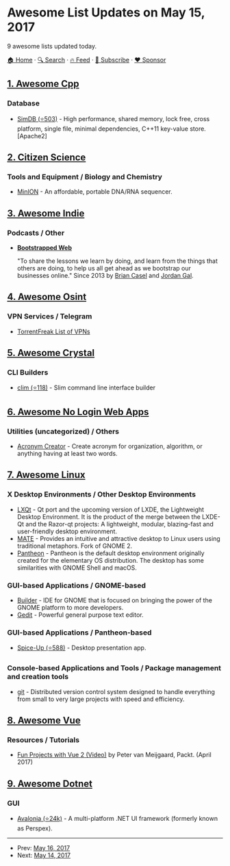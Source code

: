 # Awesome List Updates on May 15, 2017

9 awesome lists updated today.

[🏠 Home](/README.md) · [🔍 Search](https://www.trackawesomelist.com/search/) · [🔥 Feed](https://www.trackawesomelist.com/rss.xml) · [📮 Subscribe](https://trackawesomelist.us17.list-manage.com/subscribe?u=d2f0117aa829c83a63ec63c2f&id=36a103854c) · [❤️  Sponsor](https://github.com/sponsors/theowenyoung)



## [1. Awesome Cpp](/content/fffaraz/awesome-cpp/README.md)

### Database

*   [SimDB (⭐503)](https://github.com/LiveAsynchronousVisualizedArchitecture/simdb) - High performance, shared memory, lock free, cross platform, single file, minimal dependencies, C++11 key-value store. \[Apache2]

## [2. Citizen Science](/content/dylanrees/citizen-science/README.md)

### Tools and Equipment / Biology and Chemistry

*   [MinION](https://nanoporetech.com/products/minion) - An affordable, portable DNA/RNA sequencer.

## [3. Awesome Indie](/content/mezod/awesome-indie/README.md)

### Podcasts / Other

*   **[Bootstrapped Web](http://bootstrappedweb.com)**

    "To share the lessons we learn by doing, and learn from the things that others are doing, to help us all get ahead as we bootstrap our businesses online." Since 2013 by [Brian Casel](https://twitter.com/CasJam) and [Jordan Gal](https://twitter.com/JordanGal).

## [4. Awesome Osint](/content/jivoi/awesome-osint/README.md)

### VPN Services / Telegram

*   [TorrentFreak List of VPNs](https://torrentfreak.com/vpn-services-anonymous-review-2017-170304/)

## [5. Awesome Crystal](/content/veelenga/awesome-crystal/README.md)

### CLI Builders

*   [clim (⭐118)](https://github.com/at-grandpa/clim) - Slim command line interface builder

## [6. Awesome No Login Web Apps](/content/aviaryan/awesome-no-login-web-apps/README.md)

### Utilities (uncategorized) / Others

*   [Acronym Creator](http://acronymcreator.net/) - Create acronym for organization, algorithm, or anything having at least two words.

## [7. Awesome Linux](/content/inputsh/awesome-linux/README.md)

### X Desktop Environments / Other Desktop Environments

*   [LXQt](http://lxqt.org/) - Qt port and the upcoming version of LXDE, the Lightweight Desktop Environment. It is the product of the merge between the LXDE-Qt and the Razor-qt projects: A lightweight, modular, blazing-fast and user-friendly desktop environment.
*   [MATE](http://www.mate-desktop.org/) - Provides an intuitive and attractive desktop to Linux users using traditional metaphors. Fork of GNOME 2.
*   [Pantheon](https://elementary.io) - Pantheon is the default desktop environment originally created for the elementary OS distribution. The desktop has some similarities with GNOME Shell and macOS.

### GUI-based Applications / GNOME-based

*   [Builder](https://wiki.gnome.org/Apps/Builder) - IDE for GNOME that is focused on bringing the power of the GNOME platform to more developers.
*   [Gedit](https://wiki.gnome.org/Apps/Gedit) - Powerful general purpose text editor.

### GUI-based Applications / Pantheon-based

*   [Spice-Up (⭐588)](https://github.com/Philip-Scott/Spice-up) - Desktop presentation app.

### Console-based Applications and Tools / Package management and creation tools

*   [git](https://git-scm.com/) - Distributed version control system designed to handle everything from small to very large projects with speed and efficiency.

## [8. Awesome Vue](/content/vuejs/awesome-vue/README.md)

### Resources / Tutorials

*   [Fun Projects with Vue 2 (Video)](https://www.packtpub.com/web-development/fun-projects-vue-2-video) by Peter van Meijgaard, Packt. (April 2017)

## [9. Awesome Dotnet](/content/quozd/awesome-dotnet/README.md)

### GUI

*   [Avalonia (⭐24k)](https://github.com/AvaloniaUI/Avalonia) - A multi-platform .NET UI framework (formerly known as Perspex).

---

- Prev: [May 16, 2017](/content/2017/05/16/README.md)
- Next: [May 14, 2017](/content/2017/05/14/README.md)